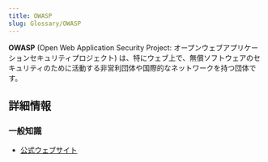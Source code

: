 ```yaml
---
title: OWASP
slug: Glossary/OWASP
---
```


**OWASP** (Open Web Application Security Project: オープンウェブアプリケーションセキュリティプロジェクト) は、特にウェブ上で、無償ソフトウェアのセキュリティのために活動する非営利団体や国際的なネットワークを持つ団体です。

## 詳細情報

### 一般知識

- [公式ウェブサイト](http://www.owasp.org)
